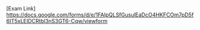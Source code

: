 

[Exam Link] https://docs.google.com/forms/d/e/1FAIpQLSfGusulEaDcO4HKFCOm7pD5f6IT5xLEIDCRtbl3nS3GT6-Cqw/viewform
